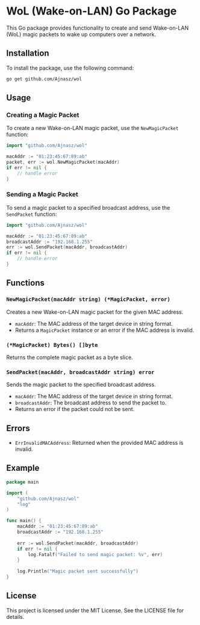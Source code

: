 # WoL (Wake-on-LAN) Go Package

This Go package provides functionality to create and send Wake-on-LAN (WoL) magic packets to wake up computers over a network.

## Installation

To install the package, use the following command:

```sh
go get github.com/Ajnasz/wol
```

## Usage

### Creating a Magic Packet

To create a new Wake-on-LAN magic packet, use the `NewMagicPacket` function:

```go
import "github.com/Ajnasz/wol"

macAddr := "01:23:45:67:89:ab"
packet, err := wol.NewMagicPacket(macAddr)
if err != nil {
    // handle error
}
```

### Sending a Magic Packet

To send a magic packet to a specified broadcast address, use the `SendPacket` function:

```go
import "github.com/Ajnasz/wol"

macAddr := "01:23:45:67:89:ab"
broadcastAddr := "192.168.1.255"
err := wol.SendPacket(macAddr, broadcastAddr)
if err != nil {
    // handle error
}
```

## Functions

### `NewMagicPacket(macAddr string) (*MagicPacket, error)`

Creates a new Wake-on-LAN magic packet for the given MAC address.

- `macAddr`: The MAC address of the target device in string format.
- Returns a `MagicPacket` instance or an error if the MAC address is invalid.

### `(*MagicPacket) Bytes() []byte`

Returns the complete magic packet as a byte slice.

### `SendPacket(macAddr, broadcastAddr string) error`

Sends the magic packet to the specified broadcast address.

- `macAddr`: The MAC address of the target device in string format.
- `broadcastAddr`: The broadcast address to send the packet to.
- Returns an error if the packet could not be sent.

## Errors

- `ErrInvalidMACAddress`: Returned when the provided MAC address is invalid.

## Example

```go
package main

import (
    "github.com/Ajnasz/wol"
    "log"
)

func main() {
    macAddr := "01:23:45:67:89:ab"
    broadcastAddr := "192.168.1.255"
    
    err := wol.SendPacket(macAddr, broadcastAddr)
    if err != nil {
        log.Fatalf("Failed to send magic packet: %v", err)
    }
    
    log.Println("Magic packet sent successfully")
}
```

## License

This project is licensed under the MIT License. See the LICENSE file for details.

